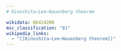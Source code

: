 ```yaml
---
# Kinoshita–Lee–Nauenberg theorem

wikidata: Q6414200
msc_classification: "81"
wikipedia_links:
  - "[[Kinoshita–Lee–Nauenberg theorem]]"
---
```

